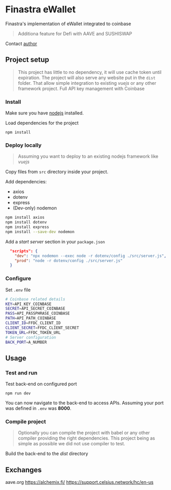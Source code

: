 # Finastra eWallet

Finastra's implementation of eWallet integrated to coinbase

> Additiona feature for Defi with AAVE and SUSHISWAP

Contact [author](mailto:pierre.quemard@finastra.com)

## Project setup

> This project has little to no dependency, it will use cache token until expiration.
> The project will also serve any website put in the ```dist``` folder.
> That allow simple integration to existing *vuejs* or any other framework project.
> Full API key management with Coinbase

### Install

Make sure you have [nodejs](https://nodejs.org/en/) installed.

Load dependencies for the project
```
npm install
```


### Deploy locally

> Assuming you want to deploy to an existing nodejs framework like *vuejs*

Copy files from ```src``` directory inside your project.

Add dependencies:
* axios
* dotenv
* express
* (Dev-only) nodemon

```bash
npm install axios 
npm install dotenv
npm install express
npm install --save-dev nodemon
```

Add a *start server* section in your ```package.json```

```json
  "scripts": {
    "dev": "npx nodemon --exec node -r dotenv/config ./src/server.js",
    "prod": "node -r dotenv/config ./src/server.js"
  }
```

### Configure

Set ```.env``` file

```bash
# Coinbase related details
KEY=API_KEY_COINBASE
SECRET=API_SECRET_COINBASE
PASS=API_PASSPHRASE_COINBASE
PATH=API_PATH_COINBASE
CLIENT_ID=FFDC_CLIENT_ID
CLIENT_SECRET=FFDC_CLIENT_SECRET
TOKEN_URL=FFDC_TOKEN_URL
# Server configuration
BACK_PORT=A_NUMBER
```

## Usage

### Test and run

Test back-end on configured port
```
npm run dev
```

You can now navigate to the back-end to access APIs.
Assuming your port was defined in ```.env``` was **8000**.


### Compile project

> Optionally you can compile the project with babel or any other compiler providing the right dependencies.
> This project being as simple as possible we did not use compiler to test.

Build the back-end to the *dist* directory


## Exchanges

aave.org
https://alchemix.fi/
https://support.celsius.network/hc/en-us
